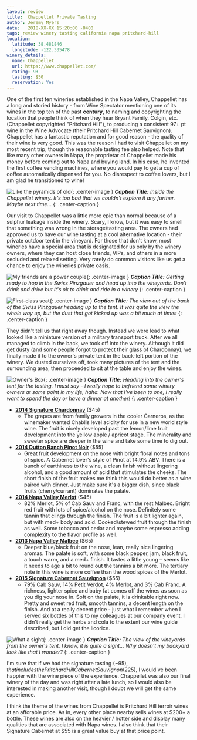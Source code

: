 ```yaml
---
layout: review
title:  Chappellet Private Tasting
author: Jeremy Myers
date:   2018-XX-XX 15:20:00 -0400
tags: review winery tasting california napa pritchard-hill
location:
  latitude: 38.481846
  longitude: -122.335478
winery_details:
  name: Chappellet
  url: https://www.chappellet.com/
  rating: 93
  tasting: $50
  reservation: Yes
---
```

One of the first ten wineries established in the Napa Valley, Chappellet has a long and storied history - from Wine Spectator mentioning one of its wines in the top ten of the past **century**, to naming and copyrighting the location that people think of when they hear Bryant Family, Colgin, etc. (Chappellet copyrighted "Pritchard Hill"), to producing a consistent 97+ pt wine in the Wine Advocate (their Pritchard Hill Cabernet Sauvignon).  Chappellet has a fantastic reputation and for good reason - the quality of their wine is very good.  This was the reason I had to visit Chappellet on my most recent trip, though the reasonable tasting fee also helped.  Note that like many other owners in Napa, the proprietar of Chappellet made his money before coming out to Napa and buying land.  In his case, he invented the first coffee vending machines, where you would pay to get a cup of coffee automatically dispensed for you.  No disrespect to coffee lovers, but I am glad he transitioned to wine!

![](/assets/chappellet/1.jpg "Like the pyramids of old"){: .center-image }
***Caption Title:*** *Inside the Chappellet winery.  It's too bad that we couldn't explore it any further.  Maybe next time...*
{: .center-caption }

Our visit to Chappellet was a little more epic than normal because of a sulphur leakage inside the winery.  Scary, I know, but it was easy to smell that something was wrong in the storage/tasting area.  The owners had approved us to have our wine tasting at a cool alternative location - their private outdoor tent in the vineyard.  For those that don't know, most wineries have a special area that is designated for us only by the winery owners, where they can host close friends, VIPs, and others in a more secluded and relaxed setting.  Very rarely do common visitors like us get a chance to enjoy the wineries private oasis.  

![](/assets/chappellet/2.jpg "My friends are a power couple"){: .center-image }
***Caption Title:*** *Getting ready to hop in the Swiss Pinzgauer and head up into the vineyards.  Don't drink and drive but it's ok to drink and ride in a winery*
{: .center-caption }

![](/assets/chappellet/3.jpg "First-class seat"){: .center-image }
***Caption Title:*** *The view out of the back of the Swiss Pinzgauer heading up to the tent.  It was quite the view the whole way up, but the dust that got kicked up was a bit much at times*
{: .center-caption }

They didn't tell us that right away though.  Instead we were lead to what looked like a miniature version of a military transport truck.  After we all managed to climb in the back, we took off into the winery.  Although it did get dusty (and some people forgot to protect their glass of Chardonnay), we finally made it to the owner's private tent in the back-left portion of the winery.  We dusted ourselves off, took many pictures of the tent and the surrounding area, then proceeded to sit at the table and enjoy the wines.  

![](/assets/chappellet/4.jpg "Owner's Box"){: .center-image }
***Caption Title:*** *Heading into the owner's tent for the tasting.  I must say - I really hope to befriend some winery owners at some point in my life, haha.  Now that I've been to one, I really want to spend the day or have a dinner at another!*
{: .center-caption }

* [**2014 Signature Chardonnay**](https://www.chappellet.com/product/2014-Signature-Chardonnay) ($45)
  * The grapes are from family growers in the cooler Carneros, as the winemaker wanted Chablis level acidity for use in a new world style wine.  The fruit is nicely developed past the lemon/lime fruit development into the yellow apple / apricot stage.  The minerality and sweeter spice are deeper in the wine and take some time to dig out.
* [**2014 Dutton Ranch Pinot Noir**](https://www.chappellet.com/product/2014-Pinot-Noir) ($55)
  * Great fruit development on the nose with bright floral notes and tons of spice.  A Cabernet lover's style of Pinot at 14.9% ABV.  There is a bunch of earthiness to the wine, a clean finish without lingering alcohol, and a good amount of acid that stimulates the cheeks.  The short finish of the fruit makes me think this would do better as a wine paired with dinner.  Just make sure it's a bigger dish, since black fruits (cherry/currant) dominates the palate.
* [**2014 Napa Valley Merlot**](https://www.chappellet.com/product/2015-Merlot) ($45)
  * 82% Merlot, 5% of Cab Sauv and Franc, with the rest Malbec.  Bright red fruit with lots of spice/alcohol on the nose.  Definitely some tannin that clings through the finish.  The fruit is a bit lighter again, but with med+ body and acid.  Cooked/stewed fruit through the finish as well.  Some tobacco and cedar and maybe some espresso adding complexity to the flavor profile as well.
* [**2013 Napa Valley Malbec**](https://www.chappellet.com/product/2014-Malbec) ($65)
  * Deeper blue/black fruit on the nose, lean, really nice lingering aromas.  The palate is soft, with some black pepper, jam, black fruit, a touch warm, and a med+ finish.  It tastes a little young – seems like it needs to age a bit to round out the tannins a bit more.  The tertiary note in this wine is more coffee than the wood spices of the Merlot.
* [**2015 Signature Cabernet Sauvignon**](https://www.chappellet.com/product/2015-Signature-Cabernet-Sauvignon-Napa-Valley-1-5) ($55) 
  * 79% Cab Sauv, 14% Petit Verdot, 4% Merlot, and 3% Cab Franc.  A richness, lighter spice and baby fat comes off the wines as soon as you dig your nose in.  Soft on the palate, it is drinkable right now.  Pretty and sweet red fruit, smooth tannins, a decent length on the finish.  And at a really decent price - just what I remember when I served six bottles of this to my colleagues at our company event.  I didn't really get the herbs and cola to the extent our wine guide described, but I did get the licorice.

![](/assets/chappellet/5.jpg "What a sight"){: .center-image }
***Caption Title:*** *The view of the vineyards from the owner's tent.  I know, it is quite a sight...  Why doesn't my backyard look like that I wonder?*
{: .center-caption }

I'm sure that if we had the signature tasting (~$95), that includes the Pritchard Hill Cabernet Sauvignon ($225), I would've been happier with the wine piece of the experience.  Chappellet was also our final winery of the day and was right after a late lunch, so I would also be interested in making another visit, though I doubt we will get the same experience.  

I think the theme of the wines from Chappellet is Pritchard Hill terroir wines at an afforable price.  As in, every other place nearby sells wines at $200+ a bottle.  These wines are also on the heavier / hotter side and display many qualities that are associated with Napa wines.  I also think that their Signature Cabernet at $55 is a great value buy at that price point.  
